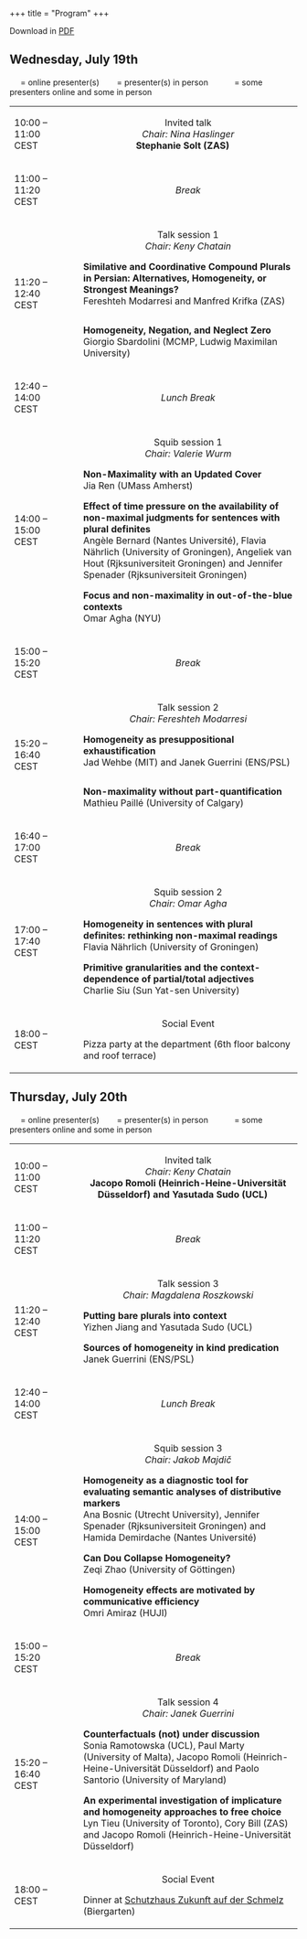 +++
title = "Program"
+++


<style>
.content .firstcol {
  vertical-align: middle;
  text-align: center;
}
.CellHeader {
  text-align: center;
}
.break {
  text-align: center;
  font-style: italic;
}
.talktitle {
    font-weight: bold;
}
.invited {
    text-align: center;
}
.ChairInfo {
    font-style: italic;
}
</style>

Download in [PDF](../schedule.pdf)

<h2>Wednesday, July 19th</h2>

<p><img src="../online.svg" width = "15px"> = online presenter(s) &nbsp; <img src="../inperson.svg" width = "15px"> = presenter(s) in person &nbsp; <img src="../inperson.svg" width = "15px"><img src="../online.svg" width = "15px"> = some presenters online and some in person</p> 

<table border="0" cellspacing="0" cellpadding="0" class="Table">
    <tr>
        <td style="width:20%; " class="firstcol">
            10:00 – 11:00 CEST
        </td>
        <td style="text-align:left;width:3%; " class="Table_cell">
            <p class="CellHeader"> </p>
        </td>
        <td style="text-align:left; " class="Table_cell">
            <p class="invited">
              Invited talk<br>
              <span class="ChairInfo">Chair: Nina Haslinger</span><br>
              <strong>Stephanie Solt (ZAS) <img src="../inperson.svg" width = "15px"></strong>
            </p>
        </td>
    </tr>
    <tr>
        <td style="width:20%; " class="firstcol">
            <p class="P7">11:00 – 11:20 CEST</p>
        </td>
        <td style="text-align:left;width:3%; " class="Table_cell">
            <p class="P9"> </p>
        </td>
        <td style="text-align:left; " class="Table_cell">
            <p class="break">Break</p>
        </td>
    </tr>
    <tr>
        <td style="width:20%;" class="firstcol">
            11:20 – 12:40 CEST
        </td>
        <td style="text-align:left;width:3%; " class="Table_cell">
            <p class="CellHeader"> </p>
        </td>
        <td style="text-align:left; " class="Table_cell">
            <p class="CellHeader">Talk session 1<br>
                <span class="ChairInfo">Chair: Keny Chatain</span></p>
            <p class="P13">
            <strong class="talktitle">Similative and Coordinative Compound Plurals in Persian: Alternatives, Homogeneity, or Strongest Meanings?</strong><br>
            Fereshteh Modarresi <span class="T4">and</span> Manfred Krifka <span class="T4">(ZAS) <img src="../inperson.svg" width = "15px"><img src="../online.svg" width = "15px"></span>
            </p>
            <p>
            <strong class="talktitle">Homogeneity, Negation, and Neglect Zero</strong><br>
            Giorgio Sbardolini <span class="T4">(MCMP, Ludwig Maximilan University)</span> <img src="../inperson.svg" width = "15px">
            </p>
        </td>
    </tr>
    <tr>
        <td style="width:20%; " class="firstcol">
            <p class="P7">12:40 – 14:00 CEST</p>
        </td>
        <td style="text-align:left;width:3%; " class="Table_cell">
            <p class="P9"> </p>
        </td>
        <td style="text-align:left; " class="Table_cell">
            <p class="break">Lunch Break</p>
        </td>
    </tr>
    <tr>
        <td style="width:20%; " class="firstcol">
            <p class="P7">14:00 – 15:00 CEST</p>
        </td>
        <td style="text-align:left;width:3%; " class="Table_cell">
            <p class="CellHeader"> </p>
        </td>
        <td style="text-align:left; " class="Table_cell">
            <p class="CellHeader">Squib session 1<br>
                <span class="ChairInfo">Chair: Valerie Wurm</span></p>
            <p class="P13">
            <strong class="talktitle">Non-Maximality with an Updated Cover</strong><br>
            Jia Ren <span class="T4">(UMass Amherst)</span> <img src="../inperson.svg" width = "15px">
            </p>
            <p>
            <strong class="talktitle">Effect of time pressure on the availability of non-maximal judgments for sentences with plural definites</strong><br>
            Angèle Bernard (Nantes Université), Flavia Nährlich (University of Groningen), Angeliek van Hout (Rjksuniversiteit Groningen) and Jennifer Spenader (Rjksuniversiteit Groningen) <img src="../inperson.svg" width = "15px"><img src="../online.svg" width = "15px">
            </p>
            <p>
            <strong class="talktitle">Focus and non-maximality in out-of-the-blue contexts</strong><br>
            Omar Agha (NYU) <img src="../inperson.svg" width = "15px">
            </p>
        </td>
    </tr>
    <tr>
        <td style="width:20%; " class="firstcol">
            <p class="P7">15:00 – 15:20 CEST</p>
        </td>
        <td style="text-align:left;width:3%; " class="Table_cell">
            <p class="P9"> </p>
        </td>
        <td style="text-align:left; " class="Table_cell">
            <p class="break">Break</p>
        </td>
    </tr>
    <tr>
        <td style="width:20%; " class="firstcol">
            <p class="P7">15:20 – 16:40 CEST</p>
        </td>
        <td style="text-align:left;width:3%; " class="Table_cell">
            <p class="CellHeader"> </p>
        </td>
        <td style="text-align:left; " class="Table_cell">
            <p class="CellHeader">Talk session 2<br>
                <span class="ChairInfo">Chair: Fereshteh Modarresi</span></p>
            <p>
            <strong class="talktitle">Homogeneity as presuppositional exhaustification</strong><br>
            Jad Wehbe (MIT) and Janek Guerrini (ENS/PSL) <img src="../inperson.svg" width = "15px">
            </p>
            <p>
            <strong class="talktitle">Non-maximality without part-quantification</strong><br>
            Mathieu Paillé <span class="T6">(University of Calgary) <img src="../online.svg" width = "15px">
            </span>
            </p>
        </td>
    </tr>
    <tr>
        <td style="width:20%; " class="firstcol">
            <p class="P7">16:40 – 17:00 CEST</p>
        </td>
        <td style="text-align:left;width:3%; " class="Table_cell">
            <p class="P11"> </p>
        </td>
        <td style="text-align:left; " class="Table_cell">
            <p class="break">Break</p>
        </td>
    </tr>
    <tr>
        <td style="width:20%; " class="firstcol">
            <p class="P3">17:00 – 17:40 CEST</p>
        </td>
        <td style="text-align:left;width:3%; " class="Table_cell">
            <p class="CellHeader"> </p>
        </td>
        <td style="text-align:left; " class="Table_cell">
            <p class="CellHeader">Squib session 2<br>
                <span class="ChairInfo">Chair: Omar Agha</span></p>
            <p><strong class="talktitle">Homogeneity in sentences with plural definites: rethinking non-maximal readings</strong><br>
            Flavia Nährlich<span class="T2"> </span><span class="T3">(University of Groningen)</span>
            <img src="../inperson.svg" width = "15px">
            </p>
            <p><strong class="talktitle">Primitive granularities and the context-dependence of partial/total adjectives</strong><br>
            <span class="T1">Charlie Siu </span><span class="T4">(</span>Sun Yat-sen University<span class="T4">) <img src="../inperson.svg" width = "15px"></span>
            </p>
        </td>
    </tr>
    <tr>
        <td style="width:1.375in;" class="firstcol">
            <p class="P8">18:00 –  CEST</p>
        </td>
        <td style="text-align:left;width:3%; " class="Table_cell">
            <p class="CellHeader"> </p>
        </td>
        <td style="text-align:left;width:5.3181in; " class="Table_cell">
            <p class="CellHeader">Social Event</p>
            <p>
            Pizza party at the department (6th floor balcony and roof terrace)
            </p>
        </td>
    </tr>
</table>
<h2>Thursday, July 20th</h2>
<p><img src="../online.svg" width = "15px"> = online presenter(s) &nbsp; <img src="../inperson.svg" width = "15px"> = presenter(s) in person &nbsp; <img src="../inperson.svg" width = "15px"><img src="../online.svg" width = "15px"> = some presenters online and some in person</p> 
<table border="0" cellspacing="0" cellpadding="0" class="Table">
    <tr>
        <td style="width:20%;" class="firstcol">
            <p class="P8">10:00 – 11:00 CEST</p>
        </td>
        <td style="text-align:left;width:3%; " class="Table_cell">
            <p class="CellHeader"> </p>
        </td>
        <td style="text-align:left;width:5.3181in; " class="Table_cell">
            <p class="invited">
                Invited talk<br>
                <span class="ChairInfo">Chair: Keny Chatain</span><br>
                <strong>Jacopo Romoli <span class="T3">(</span>Heinrich-Heine-Universität Düsseldorf<span class="T4">) and Yasutada Sudo <span class="T4">(UCL) </span></span> <img src="../inperson.svg" width = "15px"></strong>
            </p>
        </td>
    </tr>
    <tr>
        <td style="width:1.375in;" class="firstcol">
            <p class="P8">11:00 – 11:20 CEST</p>
        </td>
        <td style="text-align:left;width:3%; " class="Table_cell">
            <p class="CellHeader"> </p>
        </td>
        <td style="text-align:left;width:5.3181in; " class="Table_cell">
            <p class="break">Break</p>
        </td>
    </tr>
    <tr>
        <td style="width:1.375in;" class="firstcol">
            <p class="P8">11:20 – 12:40 CEST</p>
        </td>
        <td style="text-align:left;width:3%; " class="Table_cell">
            <p class="CellHeader"> </p>
        </td>
        <td style="text-align:left;width:5.3181in; " class="Table_cell">
            <p class="CellHeader">Talk session <span class="T7">3</span><br>
                <span class="ChairInfo">Chair: Magdalena Roszkowski</span></p>
            <p class="P13">
            <strong class="talktitle">Putting bare plurals into context</strong><br>
            Yizhen Jiang and Yasutada Sudo <span class="T4">(UCL) <img src="../inperson.svg" width = "15px"></span>
            </p>
            <p>
            <strong class="talktitle">Sources of homogeneity in kind predication</strong><br>
            Janek Guerrini <span class="T4">(ENS/PSL) <img src="../inperson.svg" width = "15px"></span>
            </p>
        </td>
    </tr>
    <tr>
        <td style="width:1.375in;" class="firstcol">
            <p class="P8">12:40 – 14:00 CEST</p>
        </td>
        <td style="text-align:left;width:3%; " class="Table_cell">
            <p class="CellHeader"> </p>
        </td>
        <td style="text-align:left;width:5.3181in; " class="Table_cell">
            <p class="break">Lunch Break</p>
        </td>
    </tr>
    <tr>
        <td style="width:1.375in;" class="firstcol">
            <p class="P8">14:00 – 15:00 CEST</p>
        </td>
        <td style="text-align:left;width:3%; " class="Table_cell">
            <p class="CellHeader"> </p>
        </td>
        <td style="text-align:left;width:5.3181in; " class="Table_cell">
            <p class="CellHeader">Squib session <span class="T1">3</span><br>
                <span class="ChairInfo">Chair: Jakob Majdič</span></p>
            <p class="P13">
            <strong class="talktitle">Homogeneity as a diagnostic tool for evaluating semantic analyses of distributive markers</strong><br>
            <span class="T2">Ana Bosnic </span><span class="T3">(Utrecht University)</span><span class="T2">, Jennifer Spenader </span><span class="T3">(</span>Rjksuniversiteit Groningen<span class="T4">)</span><span class="T2"> and Hamida Demirdache </span><span class="T3">(Nantes Université)
            <img src="../online.svg" width = "15px">
            </span>
            </p>
            <p class="P13">
            <strong class="talktitle">Can Dou Collapse Homogeneity?</strong><br>
            Zeqi Zhao <span class="T4">(University of G</span><span class="T5">öttingen) <img src="../inperson.svg" width = "15px"></span>
            </p>
            <p>
            <strong class="talktitle">Homogeneity effects are motivated by communicative efficiency</strong><br>
            Omri Amiraz (HUJI) <img src="../inperson.svg" width = "15px">
            </p>
        </td>
    </tr>
    <tr>
        <td style="width:1.375in;" class="firstcol">
            <p class="P8">15:00 – 15:20 CEST</p>
        </td>
        <td style="text-align:left;width:3%; " class="Table_cell">
            <p class="CellHeader"> </p>
        </td>
        <td style="text-align:left;width:5.3181in; " class="Table_cell">
            <p class="break">Break</p>
        </td>
    </tr>
    <tr>
        <td style="width:1.375in;" class="firstcol">
            <p class="P8">15:20 – 16:40 CEST</p>
        </td>
        <td style="text-align:left;width:3%; " class="Table_cell">
            <p class="CellHeader"> </p>
        </td>
        <td style="text-align:left;width:5.3181in; " class="Table_cell">
            <p class="CellHeader">Talk session <span class="T1">4</span><br>
                <span class="ChairInfo">Chair: Janek Guerrini</span></p>
            <p>
            <strong class="talktitle">Counterfactuals (not) under discussion</strong><br>
            Sonia Ramotowska <span class="T4">(UCL)</span>, Paul Marty <span class="T4">(University of Malta)</span>, Jacopo Romoli <span class="T4">(</span><span class="T1">Heinrich-Heine-Universität Düsseldorf</span><span class="T4">)</span> and Paolo Santorio <span class="T4">(</span><span class="T6">University of Maryland</span><span class="T4">)
            <img src="../inperson.svg" width = "15px"><img src="../online.svg" width = "15px">
            </span>
            </p>
            <p>
            <strong class="talktitle">An experimental investigation of implicature and homogeneity approaches to free choice</strong><br>
            Lyn Tieu (University of Toronto), Cory Bill (ZAS) and Jacopo Romoli (Heinrich-Heine-Universität Düsseldorf)
            <img src="../inperson.svg" width = "15px"><img src="../online.svg" width = "15px">
            </p>
        </td>
    </tr>
    <tr>
        <td style="width:1.375in;" class="firstcol">
            <p class="P8">18:00 –  CEST</p>
        </td>
        <td style="text-align:left;width:3%; " class="Table_cell">
            <p class="CellHeader"> </p>
        </td>
        <td style="text-align:left;width:5.3181in; " class="Table_cell">
            <p class="CellHeader">Social Event</p>
            <p>
            Dinner at <a href="https://www.schutzhaus-zukunft.at/">Schutzhaus Zukunft auf der Schmelz</a> (Biergarten) <a href="https://goo.gl/maps/n35TMHUWwF5ewDcv7"><img src="../location.svg" width="15px"></a>
            </p>
        </td>
    </tr>
</table>
